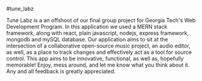 #tune_labz

Tune Labz is a an offshoot of our final group project for Georgia Tech's Web Development Program. In this application we used a MERN stack framework, along with react, plain javascript, nodejs, express framework, mongodb and mySQL database. Our application aims to sit at the intersection of a collaborative open-source music project, an audio editor, as well, as a place to track changes and effectively act as a tool for source control. This app aims to be innovative, functional, as well as, hopefully memorable! Enjoy, mess around, and let me know what you think about it. Any and all feedback is greatly appreciated.

